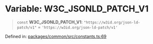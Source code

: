 # Variable: W3C\_JSONLD\_PATCH\_V1

> `const` **W3C\_JSONLD\_PATCH\_V1**: `"https://w3id.org/json-ld-patch/v1"` = `'https://w3id.org/json-ld-patch/v1'`

Defined in: [packages/common/src/constants.ts:69](https://github.com/dcdpr/did-btcr2-js/blob/c82bc5c69016e1146a0c52c6e6b21621f5abd6d4/packages/common/src/constants.ts#L69)
